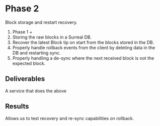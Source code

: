 # Phase 2

Block storage and restart recovery.

1. Phase 1 +
2. Storing the raw blocks in a Surreal DB.
3. Recover the latest Block tip on start from the blocks stored in the DB.
4. Properly handle rollback events from the client by deleting data in the DB and restarting sync.
5. Properly handling a de-sync where the next received block is not the expected block.

## Deliverables

A service that does the above

## Results

Allows us to test recovery and re-sync capabilities on rollback.
